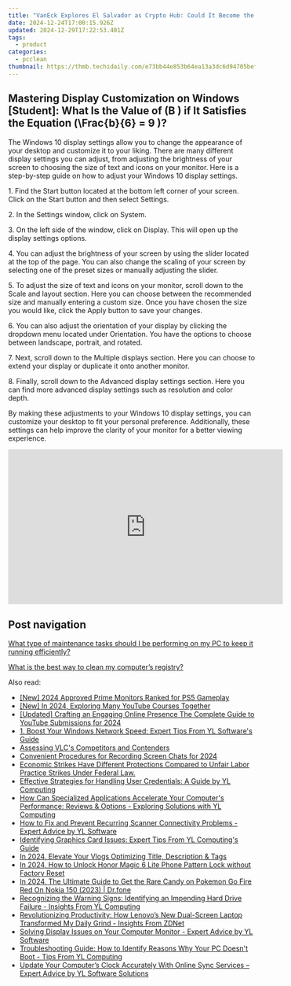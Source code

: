 ```yaml
---
title: "VanEck Explores El Salvador as Crypto Hub: Could It Become the 'Singapore of America' With Innovative Software From YL Computing?"
date: 2024-12-24T17:00:15.926Z
updated: 2024-12-29T17:22:53.401Z
tags:
  - product
categories:
  - pcclean
thumbnail: https://thmb.techidaily.com/e73bb44e853b64ea13a3dc6d94705befdc354ca8d892b35c869decc7b55413a7.png
---
```


## Mastering Display Customization on Windows [Student]: What Is the Value of \(B \) if It Satisfies the Equation \(\Frac{b}{6} = 9 \)?

The Windows 10 display settings allow you to change the appearance of your desktop and customize it to your liking. There are many different display settings you can adjust, from adjusting the brightness of your screen to choosing the size of text and icons on your monitor. Here is a step-by-step guide on how to adjust your Windows 10 display settings. 

1\. Find the Start button located at the bottom left corner of your screen. Click on the Start button and then select Settings.

2\. In the Settings window, click on System.

3\. On the left side of the window, click on Display. This will open up the display settings options. 

4\. You can adjust the brightness of your screen by using the slider located at the top of the page. You can also change the scaling of your screen by selecting one of the preset sizes or manually adjusting the slider.

5\. To adjust the size of text and icons on your monitor, scroll down to the Scale and layout section. Here you can choose between the recommended size and manually entering a custom size. Once you have chosen the size you would like, click the Apply button to save your changes.

6\. You can also adjust the orientation of your display by clicking the dropdown menu located under Orientation. You have the options to choose between landscape, portrait, and rotated.

7\. Next, scroll down to the Multiple displays section. Here you can choose to extend your display or duplicate it onto another monitor.

8\. Finally, scroll down to the Advanced display settings section. Here you can find more advanced display settings such as resolution and color depth. 

By making these adjustments to your Windows 10 display settings, you can customize your desktop to fit your personal preference. Additionally, these settings can help improve the clarity of your monitor for a better viewing experience.

<!-- affiliate ads begin -->
<iframe width="560" height="315" src="https://www.youtube.com/embed/RCYs8keh-Vs?si=uDC28-9yh-k6HLj4" title="YouTube video player" frameborder="0" allow="accelerometer; autoplay; clipboard-write; encrypted-media; gyroscope; picture-in-picture; web-share" referrerpolicy="strict-origin-when-cross-origin" allowfullscreen></iframe>
<!-- affiliate ads end -->

## Post navigation

[What type of maintenance tasks should I be performing on my PC to keep it running efficiently?](https://tools.techidaily.com/pcclean/products/)

[What is the best way to clean my computer’s registry?](https://tools.techidaily.com/pcclean/products/)

<ins class="adsbygoogle"
     style="display:block"
     data-ad-format="autorelaxed"
     data-ad-client="ca-pub-7571918770474297"
     data-ad-slot="1223367746"></ins>

<ins class="adsbygoogle"
     style="display:block"
     data-ad-client="ca-pub-7571918770474297"
     data-ad-slot="8358498916"
     data-ad-format="auto"
     data-full-width-responsive="true"></ins>

<span class="atpl-alsoreadstyle">Also read:</span>
<div><ul>
<li><a href="https://vp-tips.techidaily.com/new-2024-approved-prime-monitors-ranked-for-ps5-gameplay/"><u>[New] 2024 Approved Prime Monitors Ranked for PS5 Gameplay</u></a></li>
<li><a href="https://youtube-sure.techidaily.com/n-2024-exploring-many-youtube-courses-together/"><u>[New] In 2024, Exploring Many YouTube Courses Together</u></a></li>
<li><a href="https://facebook-video-footage.techidaily.com/updated-crafting-an-engaging-online-presence-the-complete-guide-to-youtube-submissions-for-2024/"><u>[Updated] Crafting an Engaging Online Presence The Complete Guide to YouTube Submissions for 2024</u></a></li>
<li><a href="https://win-hot.techidaily.com/1-boost-your-windows-network-speed-expert-tips-from-yl-softwares-guide/"><u>1. Boost Your Windows Network Speed: Expert Tips From YL Software's Guide</u></a></li>
<li><a href="https://extra-resources.techidaily.com/assessing-vlcs-competitors-and-contenders/"><u>Assessing VLC's Competitors and Contenders</u></a></li>
<li><a href="https://video-capture.techidaily.com/convenient-procedures-for-recording-screen-chats-for-2024/"><u>Convenient Procedures for Recording Screen Chats for 2024</u></a></li>
<li><a href="https://techno-recovery.techidaily.com/economic-strikes-have-different-protections-compared-to-unfair-labor-practice-strikes-under-federal-law/"><u>Economic Strikes Have Different Protections Compared to Unfair Labor Practice Strikes Under Federal Law.</u></a></li>
<li><a href="https://win-hot.techidaily.com/effective-strategies-for-handling-user-credentials-a-guide-by-yl-computing/"><u>Effective Strategies for Handling User Credentials: A Guide by YL Computing</u></a></li>
<li><a href="https://win-hot.techidaily.com/how-can-specialized-applications-accelerate-your-computers-performance-reviews-and-options-exploring-solutions-with-yl-computing/"><u>How Can Specialized Applications Accelerate Your Computer's Performance: Reviews & Options - Exploring Solutions with YL Computing</u></a></li>
<li><a href="https://win-hot.techidaily.com/how-to-fix-and-prevent-recurring-scanner-connectivity-problems-expert-advice-by-yl-software/"><u>How to Fix and Prevent Recurring Scanner Connectivity Problems - Expert Advice by YL Software</u></a></li>
<li><a href="https://win-hot.techidaily.com/identifying-graphics-card-issues-expert-tips-from-yl-computings-guide/"><u>Identifying Graphics Card Issues: Expert Tips From YL Computing's Guide</u></a></li>
<li><a href="https://youtube-zero.techidaily.com/24-elevate-your-vlogs-optimizing-title-description-and-tags/"><u>In 2024, Elevate Your Vlogs Optimizing Title, Description & Tags</u></a></li>
<li><a href="https://unlock-android.techidaily.com/in-2024-how-to-unlock-honor-magic-6-lite-phone-pattern-lock-without-factory-reset-by-drfone-android/"><u>In 2024, How to Unlock Honor Magic 6 Lite Phone Pattern Lock without Factory Reset</u></a></li>
<li><a href="https://android-pokemon-go.techidaily.com/in-2024-the-ultimate-guide-to-get-the-rare-candy-on-pokemon-go-fire-red-on-nokia-150-2023-drfone-by-drfone-virtual-android/"><u>In 2024, The Ultimate Guide to Get the Rare Candy on Pokemon Go Fire Red On Nokia 150 (2023) | Dr.fone</u></a></li>
<li><a href="https://win-hot.techidaily.com/recognizing-the-warning-signs-identifying-an-impending-hard-drive-failure-insights-from-yl-computing/"><u>Recognizing the Warning Signs: Identifying an Impending Hard Drive Failure - Insights From YL Computing</u></a></li>
<li><a href="https://hardware-help.techidaily.com/revolutionizing-productivity-how-lenovos-new-dual-screen-laptop-transformed-my-daily-grind-insights-from-zdnet/"><u>Revolutionizing Productivity: How Lenovo’s New Dual-Screen Laptop Transformed My Daily Grind - Insights From ZDNet</u></a></li>
<li><a href="https://win-hot.techidaily.com/solving-display-issues-on-your-computer-monitor-expert-advice-by-yl-software/"><u>Solving Display Issues on Your Computer Monitor - Expert Advice by YL Software</u></a></li>
<li><a href="https://win-hot.techidaily.com/troubleshooting-guide-how-to-identify-reasons-why-your-pc-doesnt-boot-tips-from-yl-computing/"><u>Troubleshooting Guide: How to Identify Reasons Why Your PC Doesn't Boot - Tips From YL Computing</u></a></li>
<li><a href="https://win-hot.techidaily.com/update-your-computers-clock-accurately-with-online-sync-services-expert-advice-by-yl-software-solutions/"><u>Update Your Computer’s Clock Accurately With Online Sync Services – Expert Advice by YL Software Solutions</u></a></li>
</ul></div>

